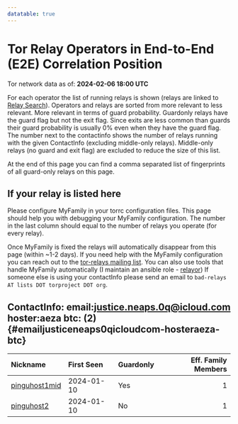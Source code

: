 ```yaml
---
datatable: true
---
```



# Tor Relay Operators in End-to-End (E2E) Correlation Position

Tor network data as of: **2024-02-06 18:00 UTC**

For each operator the list of running relays is shown (relays are linked to [Relay Search](https://metrics.torproject.org/rs.html)).
Operators and relays are sorted from more relevant to less relevant. More relevant in terms of guard probability.
Guardonly relays have the guard flag but not the exit flag.
Since exits are less common than guards their guard probability is usually 0% even when they have the guard flag.
The number next to the contactinfo shows the number of relays running with the given ContactInfo (excluding middle-only relays).
Middle-only relays (no guard and exit flag) are excluded to reduce the size of this list.

At the end of this page you can find a comma separated list of fingerprints of all guard-only relays on this page.

## If your relay is listed here
Please configure MyFamily in your torrc configuration files.
This page should help you with debugging your MyFamily configuration. The number in the last column should equal to the number of
relays you operate (for every relay).

Once MyFamily is fixed the relays will automatically disappear from this page (within ~1-2 days).
If you need help with the MyFamily configuration you can reach out to the
[tor-relays mailing list](https://lists.torproject.org/cgi-bin/mailman/listinfo/tor-relays).
You can also use tools that handle MyFamily automatically (I maintain an ansible role - 
[relayor](https://medium.com/@nusenu/deploying-tor-relays-with-ansible-6612593fa34d))
If someone else is using your contactInfo please send an email to ```bad-relays AT lists DOT torproject DOT org```.


## ContactInfo: email:justice.neaps.0q@icloud.com hoster:aeza btc: (2) {#emailjusticeneaps0qicloudcom-hosteraeza-btc}

| Nickname                                                                                                 | First Seen   | Guardonly   |   Eff. Family Members |
|:---------------------------------------------------------------------------------------------------------|:-------------|:------------|----------------------:|
| [pinguhost1mid](https://metrics.torproject.org/rs.html#details/CF229B455432F118200DC4ED9F6DC3EEECB777EA) | 2024-01-10   | Yes         |                     1 |
| [pinguhost2](https://metrics.torproject.org/rs.html#details/9CAA6F9EBAD1B7A1FF29C714CE18D3E45F3A5C30)    | 2024-01-10   | No          |                     1 |
